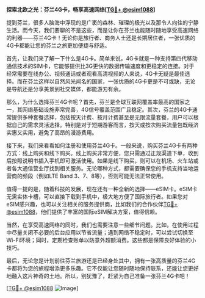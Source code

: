 **探索北欧之光：芬兰4G卡，畅享高速网络[[TG💪+ @esim1088](https://t.me/s/esim1088)]**

提到芬兰，很多人脑海中浮现的是广袤的森林、璀璨的极光以及那令人向往的宁静生活。而今天，我们要聊的不是这些，而是让你在芬兰也能随时随地享受高速网络的利器——芬兰4G卡！无论你是旅行者、商务人士还是长期居住者，一张优质的4G卡都能让您的芬兰之旅更加便捷与舒适。

首先，让我们来了解一下什么是4G卡。简单来说，4G卡就是一种支持第四代移动通信技术的SIM卡，它能够提供比3G更快的数据传输速度和更稳定的连接。对于经常需要在线办公、视频通话或者观看高清视频的人来说，4G卡无疑是最佳选择。而在芬兰这样以自然风光闻名的国家，一张优质的4G卡更是不可或缺，无论是导航还是分享美景到社交媒体，都能游刃有余。

那么，为什么选择芬兰4G卡呢？首先，芬兰是全球互联网覆盖率最高的国家之一，其网络基础设施非常完善，4G信号覆盖范围广且稳定。其次，芬兰的4G卡通常提供多种套餐选择，包括按天计费、按月计费甚至是无限流量套餐，用户可以根据自己的需求灵活选择。特别是对于短期游客而言，按天或按次购买流量包既经济实惠又实用，避免了高昂的漫游费用。

接下来，我们来看看如何注册和使用芬兰4G卡。一般来说，购买芬兰4G卡有两种方式：线上购买和线下购买。线上购买非常方便，您只需通过正规渠道下单，收到后按照说明书插入手机即可激活使用。如果是线下购买，则可以在机场、火车站或者各大通信营业厅找到相关服务。无论哪种方式，都需要确保您的手机支持当地运营商的频段（例如LTE Band 3、7、8等），否则可能无法正常使用。

值得一提的是，随着科技的发展，现在还有一种全新的选择——eSIM卡。eSIM卡无需实体卡槽，可以直接下载到手机中，极大地方便了国际旅行者。如果您对eSIM感兴趣，也可以关注相关的服务提供商，比如我们的合作伙伴[TG💪+ @esim1088](https://t.me/s/esim1088)，他们提供了丰富的国际eSIM解决方案，值得信赖。

当然，在享受高速网络的同时，我们也需要注意一些细节问题。比如，在使用过程中尽量关闭不必要的后台应用以节省流量；遇到网络不稳定时，可以尝试切换至Wi-Fi环境；同时，定期检查账单以防意外超额消费。这些都是保障良好体验的小技巧。

最后，无论您是计划前往芬兰旅游还是已经身处其中，拥有一张高质量的芬兰4G卡都将为您的旅程增添更多乐趣。它不仅能让您随时随地保持联系，还能让您更好地融入这片神奇的土地。所以，别犹豫了，赶紧为自己准备一张芬兰4G卡吧！

[[TG💪+ @esim1088](https://t.me/s/esim1088) ![Image](https://i.postimg.cc/4NQfJmqS/Snipaste-2025-05-13-00-14-12.png)]